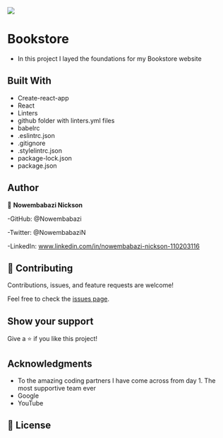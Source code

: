 
![](https://img.shields.io/badge/Microverse-blueviolet)

# Bookstore

- In this project I layed the foundations for my Bookstore website
## Built With
- Create-react-app
- React
- Linters
- github folder with linters.yml files
- babelrc
- .eslintrc.json
- .gitignore
- .stylelintrc.json
- package-lock.json
- package.json

## Author

👤 **Nowembabazi Nickson**

-GitHub: @Nowembabazi

-Twitter: @NowembabaziN

-LinkedIn: www.linkedin.com/in/nowembabazi-nickson-110203116


## 🤝 Contributing

Contributions, issues, and feature requests are welcome!

Feel free to check the [issues page](../../issues/).

## Show your support

Give a ⭐️ if you like this project!

## Acknowledgments

- To the amazing coding partners I have come across from day 1. The most supportive team ever
- Google
- YouTube

## 📝 License